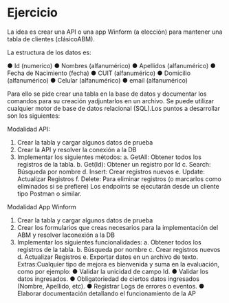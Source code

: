 # Ejercicio

La idea es crear una API o una app Winform (a elección) para mantener una tabla de clientes (clásicoABM).

La estructura de los datos es:

● Id (numerico)
● Nombres (alfanumérico)
● Apellidos (alfanumérico)
● Fecha de Nacimiento (fecha)
● CUIT (alfanumérico)
● Domicilio (alfanumérico)
● Celular (alfanumérico)
● email (alfanumérico)

Para ello se pide crear una tabla en la base de datos y documentar los comandos para su creación yadjuntarlos en un archivo. Se puede utilizar cualquier motor de base de datos relacional (SQL).Los puntos a desarrollar son los siguientes:

Modalidad API:

  1. Crear la tabla y cargar algunos datos de prueba
  2. Crear la API y resolver la conexión a la DB
  3. Implementar los siguientes métodos:
     a. GetAll: Obtener todos los registros de la tabla.
     b. Get(Id): Obtener un registro por Id
     c. Search: Búsqueda por nombre
     d. Insert: Crear registros nuevos
     e. Update: Actualizar Registros
     f. Delete: Para eliminar registros (o marcarlos como eliminados si se prefiere)
Los endpoints se ejecutarán desde un cliente tipo Postman o similar.

Modalidad App Winform
  1. Crear la tabla y cargar algunos datos de prueba
  2. Crear los formularios que creas necesarios para la implementación del ABM y resolver laconexión a la DB
  3. Implementar los siguientes funcionalidades:
     a. Obtener todos los registros de la tabla.
     b. Búsqueda por nombre
     c. Crear registros nuevos
     d. Actualizar Registros
     e. Exportar datos en un archivo de texto.
Extras:Cualquier tipo de mejora es bienvenida y suma en la evaluación, como por ejemplo:
  ● Validar la unicidad de campo Id.
  ● Validar los datos ingresados.
  ● Obligatoriedad de ciertos datos ingresados (Nombre, Apellido, etc).
  ● Registrar Logs de errores o eventos.
  ● Elaborar documentación detallando el funcionamiento de la AP

